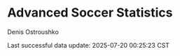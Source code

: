 # Advanced Soccer Statistics
Denis Ostroushko

<!-- gfm -->

Last successful data update: 2025-07-20 00:25:23 CST
